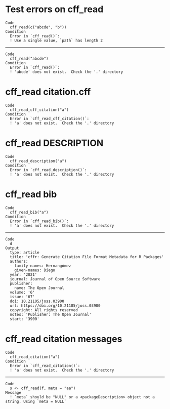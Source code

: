 # Test errors on cff_read

    Code
      cff_read(c("abcde", "b"))
    Condition
      Error in `cff_read()`:
      ! Use a single value, `path` has length 2

---

    Code
      cff_read("abcde")
    Condition
      Error in `cff_read()`:
      ! 'abcde' does not exist.  Check the '.' directory

# cff_read citation.cff

    Code
      cff_read_cff_citation("a")
    Condition
      Error in `cff_read_cff_citation()`:
      ! 'a' does not exist.  Check the '.' directory

# cff_read DESCRIPTION

    Code
      cff_read_description("a")
    Condition
      Error in `cff_read_description()`:
      ! 'a' does not exist.  Check the '.' directory

# cff_read bib

    Code
      cff_read_bib("a")
    Condition
      Error in `cff_read_bib()`:
      ! 'a' does not exist.  Check the '.' directory

---

    Code
      d
    Output
      type: article
      title: 'cffr: Generate Citation File Format Metadata for R Packages'
      authors:
      - family-names: Hernangómez
        given-names: Diego
      year: '2021'
      journal: Journal of Open Source Software
      publisher:
        name: The Open Journal
      volume: '6'
      issue: '67'
      doi: 10.21105/joss.03900
      url: https://doi.org/10.21105/joss.03900
      copyright: All rights reserved
      notes: 'Publisher: The Open Journal'
      start: '3900'

# cff_read citation messages

    Code
      cff_read_citation("a")
    Condition
      Error in `cff_read_citation()`:
      ! 'a' does not exist.  Check the '.' directory

---

    Code
      s <- cff_read(f, meta = "aa")
    Message
      ! `meta` should be "NULL" or a <packageDescription> object not a string. Using `meta = NULL`

